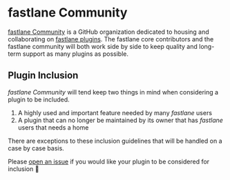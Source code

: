 # fastlane Community
[fastlane Community](https://github.com/fastlane-community) is a GitHub organization dedicated to housing and collaborating on [fastlane plugins](https://docs.fastlane.tools/plugins/using-plugins/#fastlane-plugins). The fastlane core contributors and the fastlane community will both work side by side to keep quality and long-term support as many plugins as possible.

## Plugin Inclusion
_fastlane Community_ will tend keep two things in mind when considering a plugin to be included.
1) A highly used and important feature needed by many _fastlane_ users
2) A plugin that can no longer be maintained by its owner that has _fastlane_ users that needs a home

There are exceptions to these inclusion guidelines that will be handled on a case by case basis.

Please [open an issue](https://github.com/fastlane-community/.github/issues/new) if you would like your plugin to be considered for inclusion 💪

